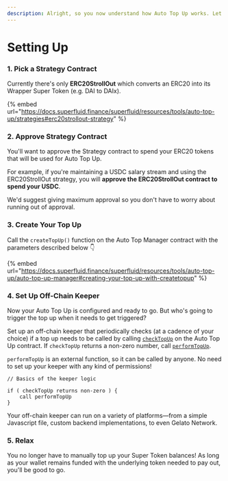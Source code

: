 ```yaml
---
description: Alright, so you now understand how Auto Top Up works. Let's set one up!
---
```


# Setting Up

### 1. Pick a Strategy Contract

Currently there's only **ERC20StrollOut** which converts an ERC20 into its Wrapper Super Token (e.g. DAI to DAIx).

{% embed url="https://docs.superfluid.finance/superfluid/resources/tools/auto-top-up/strategies#erc20strollout-strategy" %}

### 2. Approve Strategy Contract

You'll want to approve the Strategy contract to spend your ERC20 tokens that will be used for Auto Top Up.&#x20;

For example, if you're maintaining a USDC salary stream and using the ERC20StrollOut strategy, you will **approve the ERC20StrollOut contract to spend your USDC**.&#x20;

We'd suggest giving maximum approval so you don't have to worry about running out of approval.&#x20;

### 3. Create Your Top Up

Call the `createTopUp()` function on the Auto Top Manager contract with the parameters described below 👇

{% embed url="https://docs.superfluid.finance/superfluid/resources/tools/auto-top-up/auto-top-up-manager#creating-your-top-up-with-createtopup" %}

### 4. Set Up Off-Chain Keeper

Now your Auto Top Up is configured and ready to go. But who's going to trigger the top up when it needs to get triggered?

Set up an off-chain keeper that periodically checks (at a cadence of your choice) if a top up needs to be called by calling [`checkTopUp`](https://app.gitbook.com/o/-MKEeXlqDp8Or6mOgLxr/s/-MKEcOOf\_qoYMObicyRu/\~/changes/83chtnBpBqJB1DZWkpOT/resources/tools/auto-top-up/auto-top-up-manager#checking-in-on-top-ups-with-checktopup) on the Auto Top Up contract. If `checkTopUp` returns a non-zero number, call [`performTopUp`](https://app.gitbook.com/o/-MKEeXlqDp8Or6mOgLxr/s/-MKEcOOf\_qoYMObicyRu/\~/changes/83chtnBpBqJB1DZWkpOT/resources/tools/auto-top-up/auto-top-up-manager#call-top-up-on-account).&#x20;

`performTopUp` is an external function, so it can be called by anyone. No need to set up your keeper with any kind of permissions!

```
// Basics of the keeper logic

if ( checkTopUp returns non-zero ) {
    call performTopUp
}
```

Your off-chain keeper can run on a variety of platforms—from a simple Javascript file, custom backend implementations, to even Gelato Network.&#x20;

### 5. Relax

You no longer have to manually top up your Super Token balances! As long as your wallet remains funded with the underlying token needed to pay out, you'll be good to go.
